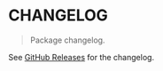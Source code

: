 # CHANGELOG

> Package changelog.

See [GitHub Releases](https://github.com/stdlib-js/assert-has-uint8array-support/releases) for the changelog.